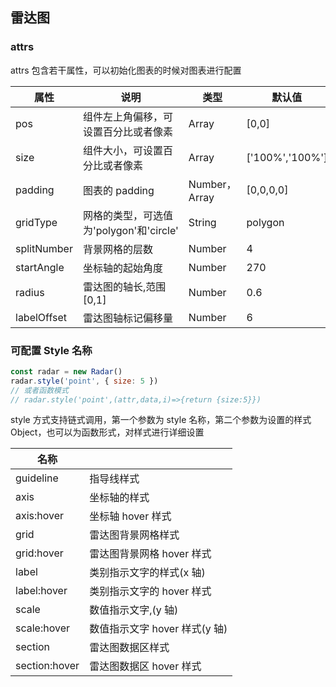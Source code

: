## 雷达图

### attrs

attrs 包含若干属性，可以初始化图表的时候对图表进行配置

| 属性        | 说明                                    | 类型          | 默认值          |
| ----------- | --------------------------------------- | ------------- | --------------- |
| pos         | 组件左上角偏移，可设置百分比或者像素    | Array         | [0,0]           |
| size        | 组件大小，可设置百分比或者像素          | Array         | ['100%','100%'] |
| padding     | 图表的 padding                          | Number，Array | [0,0,0,0]       |
| gridType    | 网格的类型，可选值为'polygon'和'circle' | String        | polygon         |
| splitNumber | 背景网格的层数                          | Number        | 4               |
| startAngle  | 坐标轴的起始角度                        | Number        | 270             |
| radius      | 雷达图的轴长,范围[0,1]                  | Number        | 0.6             |
| labelOffset | 雷达图轴标记偏移量                      | Number        | 6               |

### 可配置 Style 名称

```js
const radar = new Radar()
radar.style('point', { size: 5 })
// 或者函数模式
// radar.style('point',(attr,data,i)=>{return {size:5}})
```

style 方式支持链式调用，第一个参数为 style 名称，第二个参数为设置的样式 Object，也可以为函数形式，对样式进行详细设置

| 名称          |                               |
| ------------- | ----------------------------- |
| guideline     | 指导线样式                    |
| axis          | 坐标轴的样式                  |
| axis:hover    | 坐标轴 hover 样式             |
| grid          | 雷达图背景网格样式            |
| grid:hover    | 雷达图背景网格 hover 样式     |
| label         | 类别指示文字的样式(x 轴)      |
| label:hover   | 类别指示文字的 hover 样式     |
| scale         | 数值指示文字,(y 轴)           |
| scale:hover   | 数值指示文字 hover 样式(y 轴) |
| section       | 雷达图数据区样式              |
| section:hover | 雷达图数据区 hover 样式       |
